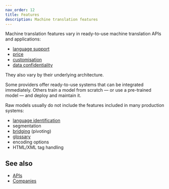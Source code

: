 ```yaml
---
nav_order: 12
title: Features
description: Machine translation features
---
```


Machine translation features vary in ready-to-use machine translation APIs and applications:

- [language support](../languages/languages.md)
- [price](../products-and-applications/pricing.md)
- [customisation](../customisation/customisation.md)
- [data confidentiality](../industry/data-confidentiality.md)

They also vary by their underlying architecture.

Some providers offer ready-to-use systems that can be integrated immediately.
Others train a model from scratch — or use a pre-trained model — and deploy and maintain it.

Raw models usually do not include the features included in many production systems:

- [language identification](../customisation/language-identification.md)
- segmentation
- [bridging](../applications/advanced-concepts/bridging.md) (pivoting)
- [glossary](../customisation/glossaries.md)
- encoding options
- HTML/XML tag handling


## See also

- [APIs](../apis/apis.md)
- [Companies](../industry/companies.md)
